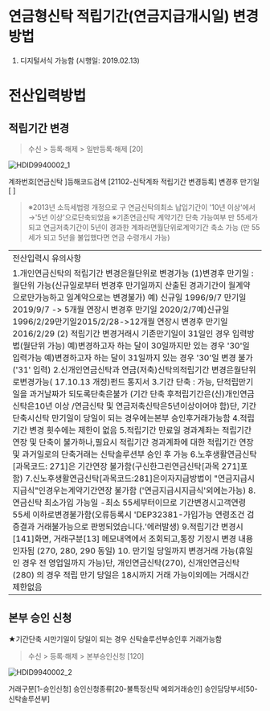 # 연금형신탁 적립기간(연금지급개시일) 변경 방법
1. 디지털서식 가능함 (시행일: 2019.02.13)
# 전산입력방법
## 적립기간 변경
> 수신 > 등록·해제 > 일반등록·해제 [20]

![HDID9940002_1](HDID9940002_1.jpg)

계좌번호[연금신탁 ]등해코드검색 [21102-신탁계좌 적립기간 변경등록]
변경후 만기일[ ]
> ※2013년 소득세법령 개정으로 구 연금신탁의최소 납입기간이 '10년 이상'에서→'5년 이상'으로단축되었음
> ※기존연금신탁 계약기간 단축 가능여부
 만 55세가 되고 연금저축기간이 5년이 경과한 계좌라면월단위로계약기간 축소 가능
> (만 55세가 되고 5년을 불입했다면 연금 수령개시 가능)

<table><tbody><tr>
<td>
전산입력시 유의사항</td></tr><tr>
<td>1.개인연금신탁의 적립기간 변경은월단위로 변경가능
(1)변경후 만기일 :월단위 가능(신규일로부터 변경후 만기일까지 산출된 경과기간이 월계약으로만가능하고 일계약으로는 변경불가)
예) 신규일 1996/9/7 만기일 2019/9/7 -> 5개월 연장시 변경후 만기일 2020/2/7예)신규일 1996/2/29만기일2015/2/28->12개월 연장시 변경후 만기일 2016/2/29
(2) 적립기간 변경거래시 기존만기일이 31일인 경우 입력방법(월단위 가능)
예)변경하고자 하는 달이 30일까지만 있는 경우 '30'일 입력가능
예)변경하고자 하는 달이 31일까지 있는 경우 '30'일 변경 불가('31' 입력)
2.신개인연금신탁과 연금(저축)신탁의적립기간 변경은월단위로변경가능( 17.10.13 개정)펀드 통지서
3.기간 단축 : 가능, 단적립만기일을 과거날짜가 되도록단축은불가
(기간 단축 후적립기간은(신)개인연금신탁은10년 이상 /연금신탁 및 연금저축신탁은5년이상이어야 함)단, 기간단축시신탁 만기일이 당일이 되는 경우에는본부 승인후거래가능함
4.적립기간 변경 횟수에는 제한이 없음
5.적립기간 만료일 경과계좌는 적립기간 연장 및 단축이 불가하나,필요시 적립기간 경과계좌에 대한 적립기간 연장 및 과거일로의 단축거래는 신탁솔루션부 승인 후 가능
6.노후생활연금신탁[과목코드: 271]은 기간연장 불가함(구신한그린연금신탁[과목 271]포함)
7.신노후생활연금신탁[과목코드:281]은이자지급방법이 "연금지급시지급식"인경우는계약기간연장 불가함 ('연금지급시지급식'외에는가능)
8.연금신탁 최소가입 가능일 -최소 55세부터이므로 기간변경시고객연령 55세 이하로변경불가함(오류등록시 'DEP32381-가입가능 연령조건 검증결과 거래불가능으로 판명되었습니다.'에러발생)
9.적립기간 변경시[141]화면, 거래구분[13] 메모내역에서 조회되고,통장 기장시 변경 내용 인자됨 (270, 280, 290 동일)
10. 만기일 당일까지 변경거래 가능(휴일인 경우 전 영업일까지 가능)단, 개인연금신탁(270), 신개인연금신탁 (280) 의 경우 적립 만기 당일은 18시까지 거래 가능이외에는 거래시간 제한없음</td></tr></tbody>
</table>


## 본부 승인 신청
★기간단축 시만기일이 당일이 되는 경우 신탁솔루션부승인후
거래가능함
> 수신 > 등록·해제 > 본부승인신청 [120]

![HDID9940002_2](HDID9940002_2.jpg)

거래구분[1-승인신청]
승인신청종류[20-불특정신탁 예외거래승인]
승인담당부서[50-신탁솔루션부]
